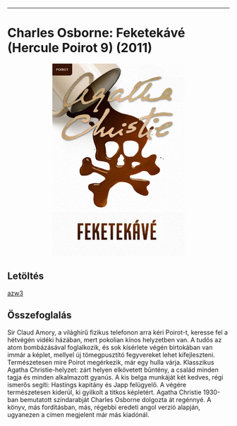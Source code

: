 <hr/>

# <a name="id_1775">Charles Osborne: Feketekávé (Hercule Poirot 9) (2011)</a>
<center><img src="https://github.com/BercziSandor/calibre_lib/raw/main/main/Charles%20Osborne/Feketekave%20%281775%29/cover.jpg" alt="cover" width="300"/></center>

## Letöltés
[azw3](https://github.com/BercziSandor/calibre_lib/raw/main/main/Charles%20Osborne/Feketekave%20%281775%29/Feketekave%20-%20Charles%20Osborne.azw3)

## Összefoglalás
<div>
<p>Sir Claud Amory, a világhírű fizikus telefonon arra kéri Poirot-t, keresse fel a hétvégén vidéki házában, mert pokolian kínos helyzetben van. A tudós az atom bombázásával foglalkozik, és sok kísérlete végén birtokában van immár a képlet, mellyel új tömegpusztító fegyvereket lehet kifejleszteni. Természetesen mire Poirot megérkezik, már egy hulla várja. Klasszikus Agatha Christie-helyzet: zárt helyen elkövetett bűntény, a család minden tagja és minden alkalmazott gyanús. A kis belga munkáját két kedves, régi ismerős segíti: Hastings kapitány és Japp felügyelő. A végére természetesen kiderül, ki gyilkolt a titkos képletért. Agatha Christie 1930-ban bemutatott színdarabját Charles Osborne dolgozta át regénnyé. A könyv, más fordításban, más, régebbi eredeti angol verzió alapján, ugyanezen a címen megjelent már más kiadónál.</p></div>


